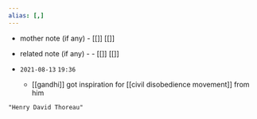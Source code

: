 ```yaml
---
alias: [,]
---
```

- mother note (if any)
		- [[]] [[]]
- related note (if any) -
		- [[]] [[]]


- `2021-08-13`  `19:36`
	- [[gandhi]] got inspiration for [[civil disobedience movement]] from him

```query
"Henry David Thoreau"
```

